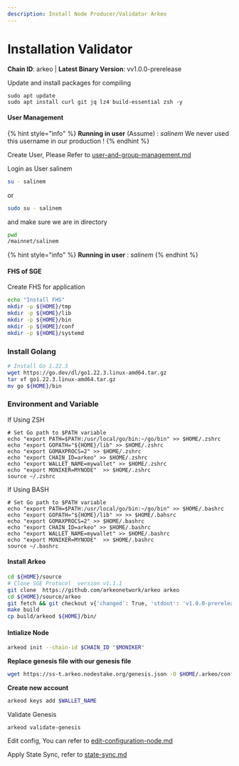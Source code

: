 ```yaml
---
description: Install Node Producer/Validator Arkeo
---
```


# Installation Validator

**Chain ID**: arkeo | **Latest Binary Version**: vv1.0.0-prerelease

Update and install packages for compiling

```
sudo apt update
sudo apt install curl git jq lz4 build-essential zsh -y
```

#### User Management

{% hint style="info" %}
**Running in user** (Assume) : _salinem_ We never used this username in our production !
{% endhint %}

Create User, Please Refer to [user-and-group-management.md](../../../security/user-and-group-management.md "mention")

Login as User salinem

```bash
su - salinem
```

or

```bash
sudo su - salinem
```

and make sure we are in directory

```bash
pwd
/mainnet/salinem
```

{% hint style="info" %}
**Running in user** : _salinem_
{% endhint %}

#### FHS of SGE

Create FHS for application

```bash
echo "Install FHS"
mkdir -p ${HOME}/tmp
mkdir -p ${HOME}/lib
mkdir -p ${HOME}/bin
mkdir -p ${HOME}/conf
mkdir -p ${HOME}/systemd
```

### Install Golang

```bash
# Install Go 1.22.3
wget https://go.dev/dl/go1.22.3.linux-amd64.tar.gz
tar xf go1.22.3.linux-amd64.tar.gz
mv go ${HOME}/bin
```


### Environment and Variable
If Using ZSH
```
# Set Go path to $PATH variable
echo "export PATH=$PATH:/usr/local/go/bin:~/go/bin" >> $HOME/.zshrc
echo "export GOPATH="${HOME}/lib" >> $HOME/.zshrc
echo "export GOMAXPROCS=2" >> $HOME/.zshrc
echo "export CHAIN_ID=arkeo" >> $HOME/.zshrc
echo "export WALLET_NAME=mywallet" >> $HOME/.zshrc
echo "export MONIKER=MYNODE"  >> $HOME/.zshrc
source ~/.zshrc
```


If Using BASH
```
# Set Go path to $PATH variable
echo "export PATH=$PATH:/usr/local/go/bin:~/go/bin" >> $HOME/.bashrc
echo "export GOPATH="${HOME}/lib" >> >> $HOME/.bahsrc
echo "export GOMAXPROCS=2" >> $HOME/.bashrc
echo "export CHAIN_ID=arkeo" >> $HOME/.bashrc
echo "export WALLET_NAME=mywallet" >> $HOME/.bashrc
echo "export MONIKER=MYNODE"  >> $HOME/.bashrc
source ~/.bashrc
```


#### Install Arkeo


```bash
cd ${HOME}/source
# Clone SGE Protocol  version v1.1.1
git clone  https://github.com/arkeonetwork/arkeo arkeo
cd ${HOME}/source/arkeo
git fetch && git checkout v{'changed': True, 'stdout': 'v1.0.0-prerelease', 'stderr': '', 'rc': 0, 'cmd': '/app/testnet/arkeo/bin/arkeod version', 'start': '2024-09-05 11:30:33.541294', 'end': '2024-09-05 11:30:33.664328', 'delta': '0:00:00.123034', 'msg': '', 'stdout_lines': ['v1.0.0-prerelease'], 'stderr_lines': [], 'failed': False}
make build
cp build/arkeod ${HOME}/bin/
```

#### Intialize Node

```bash
arkeod init --chain-id $CHAIN_ID "$MONIKER"
```

**Replace genesis file with our genesis file**

```bash
wget https://ss-t.arkeo.nodestake.org/genesis.json -O $HOME/.arkeo/config/genesis.json
```

<!-- **Download data Arkeo / oracle scripts files, and store in $HOME/.arkeo/files**

```bash
wget -qO- $BIN_FILES_URL | tar xvz -C $HOME/.arkeo/
``` -->

**Create new account**

```bash
arkeod keys add $WALLET_NAME
```

Validate Genesis

```
arkeod validate-genesis
```

Edit config, You can refer to [edit-configuration-node.md](edit-configuration-node.md "mention")

Apply State Sync, refer to [state-sync.md](../infrastructures/statesync.md "mention")
